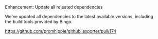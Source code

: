 Enhancement: Update all releated dependencies

We've updated all dependencies to the latest available versions, including the
build tools provided by Bingo.

https://github.com/promhippie/github_exporter/pull/174
